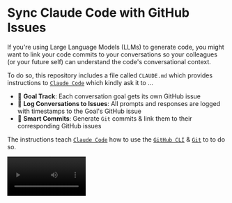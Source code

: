 # Sync Claude Code with GitHub Issues

If you're using Large Language Models (LLMs) to generate code, you might want to link your code commits to your conversations so your colleagues (or your future self) can understand the code's conversational context.

To do so, this repository includes a file called `CLAUDE.md` which provides instructions to [`Claude Code`](https://github.com/anthropics/claude-code) which kindly ask it to ...

- 🎯 **Goal Track**: Each conversation goal gets its own GitHub issue
- 📝 **Log Conversations to Issues**: All prompts and responses are logged with timestamps to the Goal's GitHub issue
- 🚀 **Smart Commits**: Generate `Git` commits & link them to their corresponding GitHub issues

The instructions teach [`Claude Code`](https://github.com/anthropics/claude-code) how to use the [`GitHub CLI`](https://github.com/cli/cli) & [`Git`](https://git-scm.com/downloads) to to do so.

<video src='https://github.com/user-attachments/assets/1a3106ed-8b97-4439-9b27-2d0c242a054c' width=180/>

>[!NOTE]
> The idea of linking code to its conversation isn't novel -
> - Simon Willison has been linking his conversations to his LLM-generated code for some time now at [`simonw/tools`](https://github.com/simonw/tools), however, from what I can see (on 20th June 2025) he uses links to his web chats hosted by LLM providers.
> - Simon Wardley has been talking about this style of conversational programming for years, I feel like this is in keeping with the spirit of [Why the Fuss About Conversational Programming?](https://blog.gardeviance.org/2023/01/why-fuss-about-conversational.html)

>[!WARNING]
> This tool is both experimental & [non-deterministic](https://en.wikipedia.org/wiki/Nondeterministic_programming). It merely asks an LLM to follow instructions, and makes no guarantees that the LLM will do so! However, that doesn't mean it's not useful.

## Installation

You'll need three tools installed:

- [`Claude Code`](https://github.com/anthropics/claude-code)
- [`GitHub CLI`](https://github.com/cli/cli)
- [`Git`](https://git-scm.com/downloads)

>[!NOTE]
> If you're into [`Nix`](https://github.com/NixOS/nix), then you'll just need one tool.
> Run ...
> ```sh
> nix develop
> ```
> ... & `Nix` will install the required tools for you by reading `flake.nix`

Then:

1. **Use this repository as a template** or **Copy CLAUDE.md to your repository**
   Click `Use this template` & [follow the instructions](https://docs.github.com/en/repositories/creating-and-managing-repositories/creating-a-repository-from-a-template)

2. **Authenticate with GitHub**:
   ```bash
   gh auth login
   ```

3. **Start using Claude Code**:
   ```bash
   claude
   ```

Now `Claude Code` **should be** smart enough to log your conversations to GitHub Issues

## Example Workflow

```bash
$ claude
# Claude asks: "Would you like me to log this session to GitHub?"
# You say: "yes"
# Claude creates issue and starts logging

# Your conversation gets tracked automatically
# When done, Claude suggests: "Commit: feat: add user authentication"
# You approve, and changes are committed with "Closes #123"
```

## File Structure

```
your-project/
├── CLAUDE.md          # Instructions for Claude Code
├── logs/              # Timestamped conversation logs synced with GitHub
│   ├── 2025-06-20-143526.md
│   └── 2025-06-20-145453.md
└── README.md          # This file
```

## Troubleshooting

- **Authentication issues**: Run `gh auth status` to check GitHub CLI authentication
- **Permission errors**: Ensure you have write access to the repository
- **Missing logs directory**: Create it with `mkdir logs`
